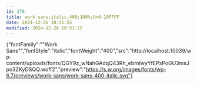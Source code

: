 ```yaml
---
id: 278
title: work sans;italic;400;100%;U+0-10FFFF
date: 2024-12-26 10:51:55
modified: 2024-12-26 10:51:55
---
```



{"fontFamily":"\"Work Sans\"","fontStyle":"italic","fontWeight":"400","src":"http://localhost:10039/wp-content/uploads/fonts/QGY9z_wNahGAdqQ43Rh_ebrnlwyYfEPxPoGU3msJpo3ZKyDSQQ.woff2","preview":"https://s.w.org/images/fonts/wp-6.7/previews/work-sans/work-sans-400-italic.svg"}